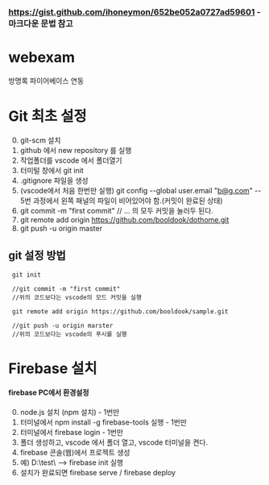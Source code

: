 ### https://gist.github.com/ihoneymon/652be052a0727ad59601 - 마크다운 문법 참고

webexam
 ==
방명록 파이어베이스 연동

Git 최초 설정
==
0. git-scm 설치
1. github 에서 new repository 를 실행
2. 작업폴더를 vscode 에서 폴더열기
3. 터미털 창에서 git init
4. .gitignore 파일을 생성
5. (vscode에서 처음 한번만 실행) git config --global user.email "b@g.com" -- 5번 과정에서 왼쪽 패널의 파일이 비어있어야 함.(커밋이 완료된 상태)
6. git commit -m "first commit" // ... 의 모두 커밋을 눌러두 된다.
7. git remote add origin https://github.com/booldook/dothome.git
8. git push -u origin master

git 설정 방법
--
~~~
 git init
 
 //git commit -m "first commit"
 //위의 코드보다는 vscode의 모드 커밋을 실행
 
 git remote add origin https://github.com/booldook/sample.git
 
 //git push -u origin marster
 //위의 코드보다는 vscode의 푸시를 실행
 ~~~

Firebase 설치
==
#### firebase PC에서 환경설정

0. node.js 설치 (npm 설치) - 1번만
1. 터미널에서 npm install -g firebase-tools 실행 - 1번만
2. 터미널에서 firebase login - 1번만
3. 폴더 생성하고, vscode 에서 폴더 열고, vscode 터미널을 켠다.
4. firebase 콘솔(웹)에서 프로젝트 생성
5. 예) D:\test\ --> firebase init 실행
6. 설치가 완료되면 firebase serve / firebase deploy
